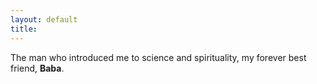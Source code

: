 ```yaml
---
layout: default
title: 
---
```


The man who introduced me to science and spirituality, my forever best friend, **Baba**.  

